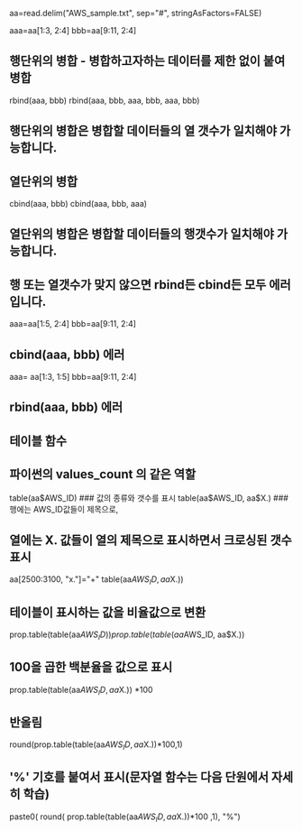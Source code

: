  aa=read.delim("AWS_sample.txt", sep="#", stringAsFactors=FALSE)
 
 aaa=aa[1:3, 2:4]
 bbb=aa[9:11, 2:4]
 
 ## 행단위의 병합 - 병합하고자하는 데이터를 제한 없이 붙여 병합
 rbind(aaa, bbb)
 rbind(aaa, bbb, aaa, bbb, aaa, bbb)
 
 ## 행단위의 병합은 병합할 데이터들의 열 갯수가 일치해야 가능합니다. 
 
 ## 열단위의 병합
 cbind(aaa, bbb)
 cbind(aaa, bbb, aaa)
 ## 열단위의 병합은 병합할 데이터들의 행갯수가 일치해야 가능합니다. 
 
 ## 행 또는 열갯수가 맞지 않으면 rbind든 cbind든 모두 에러입니다. 
 aaa=aa[1:5, 2:4]
 bbb=aa[9:11, 2:4]
 
 ## cbind(aaa, bbb) 에러
 aaa= aa[1:3, 1:5]
 bbb=aa[9:11, 2:4]
 ## rbind(aaa, bbb) 에러
 
 
 ## 테이블 함수
 ## 파이썬의 values_count 의 같은 역할
 table(aa$AWS_ID) ### 값의 종류와 갯수를 표시
 table(aa$AWS_ID, aa$X.) ### 행에는 AWS_ID값들이 제목으로, 
 ## 열에는 X. 값들이 열의 제목으로 표시하면서 크로싱된 갯수 표시
 
 aa[2500:3100, "x."]="+"
 table(aa$AWS_ID, aa$X.))
 
 ## 테이블이 표시하는 값을 비율값으로 변환
 prop.table(table(aa$AWS_ID))
 prop.table(table(aa$AWS_ID, aa$X.))
 
 ## 100을 곱한 백분율을 값으로 표시
 prop.table(table(aa$AWS_ID, aa$X.)) *100
 
 ## 반올림
 round(prop.table(table(aa$AWS_ID, aa$X.))*100,1)
 
 ## '%' 기호를 붙여서 표시(문자열 함수는 다음 단원에서 자세히 학습)
paste0( round( prop.table(table(aa$AWS_ID, aa$X.))*100 ,1), "%")
 
 